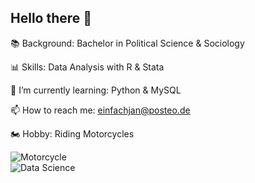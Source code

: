 ## Hello there 👋

📚 Background: Bachelor in Political Science & Sociology

📊 Skills: Data Analysis with R & Stata

🌱 I’m currently learning: Python & MySQL

📫 How to reach me: einfachjan@posteo.de

🏍️ Hobby: Riding Motorcycles

![Motorcycle](https://img.shields.io/badge/-Motorcycles-black?style=flat&logo=motorcycle&logoColor=white)  
![Data Science](https://img.shields.io/badge/-Data%20Science-blue?style=flat&logo=data:image/svg+xml;base64,...)  
